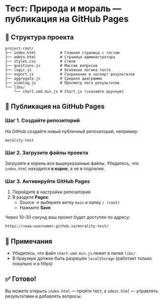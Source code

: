 # Тест: Природа и мораль — публикация на GitHub Pages

## 📁 Структура проекта
```
project-root/
├── index.html           # Главная страница с тестом
├── admin.html           # Страница администратора
├── styles.css           # Стили
├── questions.js         # Массив вопросов
├── logic.js             # Основная логика теста
├── export.js            # Сохранение и экспорт результатов
├── aggregate.js         # Средняя диаграмма
├── viewlog.js           # Просмотр лога результатов
└── libs/
    └── chart.umd.min.js # Chart.js (скачайте вручную)
```

## 🚀 Публикация на GitHub Pages

### Шаг 1. Создайте репозиторий
На GitHub создайте новый публичный репозиторий, например:
```
morality-test
```

### Шаг 2. Загрузите файлы проекта
Загрузите в корень все вышеуказанные файлы. Убедитесь, что `index.html` находится **в корне**, а не в подпапке.

### Шаг 3. Активируйте GitHub Pages
1. Перейдите в настройки репозитория
2. В разделе **Pages**:
   - Source → выберите ветку `main` и папку `/ (root)`
   - Нажмите **Save**

Через 10–30 секунд ваш проект будет доступен по адресу:
```
https://<ваш-username>.github.io/morality-test/
```

## 🔧 Примечания
- Убедитесь, что файл `chart.umd.min.js` лежит в папке `libs/`
- В браузере должен быть разрешён `localStorage` (работает только локально и в https)

## ✅ Готово!
Вы можете открыть `index.html` — пройти тест, а `admin.html` — управлять результатами и добавлять вопросы.
